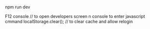 npm run dev

F12 console   // to open developers screen n console to enter javascript cmmand
localStorage.clear();   // to clear cache and allow relogin